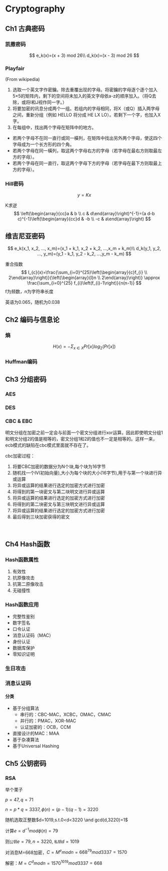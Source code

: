 # Cryptography 

## Ch1 古典密码

### 凯撒密码

$$
e_k(x)=(x + 3) mod 26\\
d_k(x)=(x - 3) mod 26
$$

### Playfair

(From wikipedia)

1. 选取一个英文字作密鑰。除去重覆出现的字母。将密鑰的字母逐个逐个加入5×5的矩阵内，剩下的空间将未加入的英文字母依a-z的顺序加入。（将Q去除，或将I和J视作同一字。）
2. 将要加密的讯息分成两个一组。若组内的字母相同，将X（或Q）插入两字母之间，重新分组（例如 HELLO 将分成 HE LX LO）。若剩下一个字，也加入X字。
3. 在每组中，找出两个字母在矩阵中的地方。

- 若两个字母不在同一直行或同一橫列，在矩阵中找出另外两个字母，使这四个字母成为一个长方形的四个角。
- 若两个字母在同一橫列，取这两个字母右方的字母（若字母在最右方则取最左方的字母）。
- 若两个字母在同一直行，取这两个字母下方的字母（若字母在最下方则取最上方的字母）。

### Hill密码

$$
y=Kx
$$

K求逆
$$
\left(\begin{array}{cc}a & b \\ c & d\end{array}\right)^{-1}=(a d-b c)^{-1}\left(\begin{array}{cc}d & -b \\ -c & a\end{array}\right)
$$

## 维吉尼亚密码

$$
e_k(x_1, x_2, ..., x_m)=(x_1 + k_1, x_2 + k_2, ...,x_m + k_m)\\
d_k(y_1, y_2, ..., y_m)=(y_1 - k_1, y_2 - k_2, ...,y_m - k_m)
$$



重合指数
$$
I_{c}(x)=\frac{\sum_{i=0}^{25}\left(\begin{array}{c}f_{i} \\ 2\end{array}\right)}{\left(\begin{array}{l}n \\ 2\end{array}\right)} \approx \frac{\sum_{i=0}^{25} f_{i}\left(f_{i}-1\right)}{n(n-1)}
$$
f为频数，n为字符串长度

英语为0.065，随机为0.038

## Ch2 编码与信息论

### 熵

$$
H(x)=-\Sigma_{x\in X}Pr[x]log_2(Pr[x])
$$

###  Huffman编码

## Ch3 分组密码

### AES

### DES

### CBC & EBC

明文分组在加密之前一定会与前面一个密文分组进行xor运算。因此即使明文分组1和明文分组2的值是相等的，密文分组1和2的值也不一定是相等的。这样一来，ecb模式的缺陷在cbc模式里面就不存在了。

cbc加密过程：

1. 将要CBC加密的数据分为N个块,每个块为16字节
2. 随机找一个IV(初始向量),大小为每个块的大小(16字节),用于与第一个块进行异或运算
3. 将异或运算的结果进行选定的加密方式进行加密
4. 将得到的第一块密文与第二块明文进行异或运算
5. 将异或运算的结果进行选定的加密方式进行加密
6. 将得到的第二块密文与第三块明文进行异或运算
7. 将异或运算的结果进行选定的加密方式进行加密
8. 最后得到三块加密获得的密文

​					

## Ch4 Hash函数

### Hash函数属性

1. 有效性
2. 抗原像攻击
3. 抗第二原像攻击
4. 无碰撞性

### Hash函数应用

- 完整性鉴别
- 数字签名
- 口令认证
- 消息认证码（MAC）
- 身份认证
- 数据库保护
- 零知识证明

### 生日攻击

### 消息认证码

#### 分类

- 基于分组算法
  - 串行的：CBC-MAC，XCBC，OMAC，CMAC
  - 并行的：PMAC，XOR-MAC
  - 认证加密的：OCB，CCM
- 直接设计的MAC：MAA
- 基于杂凑算法
- 基于Universal Hashing

## Ch5 公钥密码

### RSA

举个栗子

$p=47, q=71$

$n=p*q=3337,\phi(n)=(p-1)(q-1)=3220$

随机选取正整数$d=1019,s.t.0<d<3220 \and gcd(d,3220)=1$

计算$e=d^{-1}mod\phi(n)=79$

则`公钥`$e=79,n=3220$, `私钥`$d=1019$

对消息M=668加密，$C=M^{e}mod n= 668^{79}mod3337=1570$

解密：$M=C^{d}mod n = 1570^{1019}mod 3337=668$

